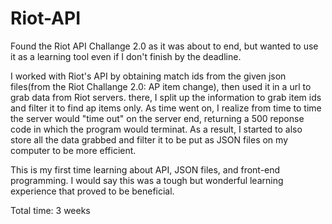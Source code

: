 # Riot-API

Found the Riot API Challange 2.0 as it was about to end, but wanted to use it as a learning tool even if I don't finish by the deadline.

I worked with Riot's API by obtaining match ids from the given json files(from the Riot Challange 2.0: AP item change), then used it in a url to grab data from Riot servers. there, I split up the information to grab item ids and filter it to find ap items only. As time went on, I realize from time to time the server would "time out" on the server end, returning a 500 reponse code in which the program would terminat. As a result, I started to also store all the data grabbed and filter it to be put as JSON files on my computer to be more efficient.

This is my first time learning about API, JSON files, and front-end programming. I would say this was a tough but wonderful learning experience that proved to be beneficial.

Total time: 3 weeks
